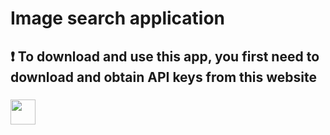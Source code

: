 # Image search application
## ❗ To download and use this app, you first need to download and obtain API keys from this website <br>
### <a href="https://unsplash.com/"><img src="https://images.crunchbase.com/image/upload/c_lpad,f_auto,q_auto:eco,dpr_1/tbvbvipimh2camf5nb2q" width="40px"></a>
